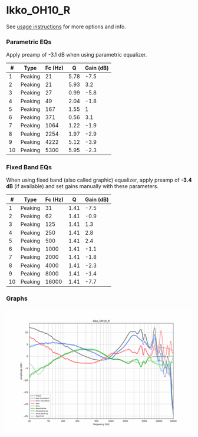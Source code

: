 # Ikko_OH10_R
See [usage instructions](https://github.com/jaakkopasanen/AutoEq#usage) for more options and info.

### Parametric EQs
Apply preamp of -3.1 dB when using parametric equalizer.

|   # | Type    |   Fc (Hz) |    Q |   Gain (dB) |
|-----|---------|-----------|------|-------------|
|   1 | Peaking |        21 | 5.78 |        -7.5 |
|   2 | Peaking |        21 | 5.93 |         3.2 |
|   3 | Peaking |        27 | 0.99 |        -5.8 |
|   4 | Peaking |        49 | 2.04 |        -1.8 |
|   5 | Peaking |       167 | 1.55 |         1   |
|   6 | Peaking |       371 | 0.56 |         3.1 |
|   7 | Peaking |      1064 | 1.22 |        -1.9 |
|   8 | Peaking |      2254 | 1.97 |        -2.9 |
|   9 | Peaking |      4222 | 5.12 |        -3.9 |
|  10 | Peaking |      5300 | 5.95 |        -2.3 |

### Fixed Band EQs
When using fixed band (also called graphic) equalizer, apply preamp of **-3.4 dB** (if available) and set gains manually with these parameters.

|   # | Type    |   Fc (Hz) |    Q |   Gain (dB) |
|-----|---------|-----------|------|-------------|
|   1 | Peaking |        31 | 1.41 |        -7.5 |
|   2 | Peaking |        62 | 1.41 |        -0.9 |
|   3 | Peaking |       125 | 1.41 |         1.3 |
|   4 | Peaking |       250 | 1.41 |         2.8 |
|   5 | Peaking |       500 | 1.41 |         2.4 |
|   6 | Peaking |      1000 | 1.41 |        -1.1 |
|   7 | Peaking |      2000 | 1.41 |        -1.8 |
|   8 | Peaking |      4000 | 1.41 |        -2.3 |
|   9 | Peaking |      8000 | 1.41 |        -1.4 |
|  10 | Peaking |     16000 | 1.41 |        -7.7 |

### Graphs
![](./Ikko_OH10_R.png)
